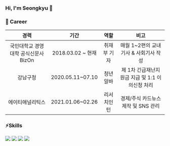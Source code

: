 ### Hi, I'm Seongkyu 👋

<!--
**kyuhub/kyuhub** is a ✨ _special_ ✨ repository because its `README.md` (this file) appears on your GitHub profile.

Here are some ideas to get you started:

- 🔭 I’m currently working on ...
- 🌱 I’m currently learning ...
- 👯 I’m looking to collaborate on ...
- 🤔 I’m looking for help with ...
- 💬 Ask me about ...
- 📫 How to reach me: ...
- 😄 Pronouns: ...
- ⚡ Fun fact: ...
-->



### 💬 Career
|경력|기간|역할|비고|
|:---:|:---:|:---:|:---:|
|국민대학교 경영대학 공식신문사 BizOn|2018.03.02 ~ 현재|취재부 기자|매월 1~2편의 교내기사 & 사회기사 작성|
|강남구청|2020.05.11~07.10|청년알바|제 1차 긴급재난지원금 지급 및 1:1 이의신청 처리|
|에이티애널리틱스|2021.01.06~02.26|리서치인턴|경제/주식 카드뉴스 제작 및 SNS 관리|



### ⚡Skills
<img src="https://img.shields.io/badge/Python-3776AB?style=flat-square&logo=Python&logoColor=white"> <img src="https://img.shields.io/badge/Jupyter-F37626?style=flat-square&logo=Jupyter&logoColor=white"/> <img src="https://img.shields.io/badge/RStudio-75AADB?style=flat-square&logo=RStudio&logoColor=white"/> <img src="https://img.shields.io/badge/Qgis-589632?style=flat-square&logo=Qgis&logoColor=white"/>
